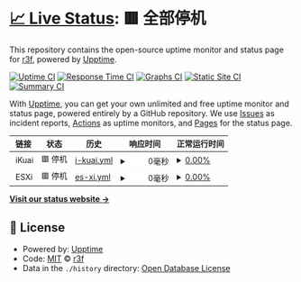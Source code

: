 # [📈 Live Status](https://uptime.r3f.cn): <!--live status--> **🟥 全部停机**

This repository contains the open-source uptime monitor and status page for [r3f](https://uptime.r3f.cn), powered by [Upptime](https://github.com/upptime/upptime).

[![Uptime CI](https://github.com/r3f/upptime/workflows/Uptime%20CI/badge.svg)](https://github.com/r3f/upptime/actions?query=workflow%3A%22Uptime+CI%22)
[![Response Time CI](https://github.com/r3f/upptime/workflows/Response%20Time%20CI/badge.svg)](https://github.com/r3f/upptime/actions?query=workflow%3A%22Response+Time+CI%22)
[![Graphs CI](https://github.com/r3f/upptime/workflows/Graphs%20CI/badge.svg)](https://github.com/r3f/upptime/actions?query=workflow%3A%22Graphs+CI%22)
[![Static Site CI](https://github.com/r3f/upptime/workflows/Static%20Site%20CI/badge.svg)](https://github.com/r3f/upptime/actions?query=workflow%3A%22Static+Site+CI%22)
[![Summary CI](https://github.com/r3f/upptime/workflows/Summary%20CI/badge.svg)](https://github.com/r3f/upptime/actions?query=workflow%3A%22Summary+CI%22)

With [Upptime](https://upptime.js.org), you can get your own unlimited and free uptime monitor and status page, powered entirely by a GitHub repository. We use [Issues](https://github.com/r3f/upptime/issues) as incident reports, [Actions](https://github.com/r3f/upptime/actions) as uptime monitors, and [Pages](https://uptime.r3f.cn) for the status page.

<!--start: status pages-->
<!-- This summary is generated by Upptime (https://github.com/upptime/upptime) -->
<!-- Do not edit this manually, your changes will be overwritten -->
<!-- prettier-ignore -->
| 链接 | 状态 | 历史 | 响应时间 | 正常运行时间 |
| --- | ------ | ------- | ------------- | ------ |
| <img alt="" src="https://icons.duckduckgo.com/ip3/null.ico" height="13"> iKuai | 🟥 停机 | [i-kuai.yml](https://github.com/r3f/upptime/commits/HEAD/history/i-kuai.yml) | <details><summary><img alt="响应时间图像" src="./graphs/i-kuai/response-time-week.png" height="20"> 0毫秒</summary><br><a href="https://uptime.r3f.cn/history/i-kuai"><img alt="响应时间 589" src="https://img.shields.io/endpoint?url=https%3A%2F%2Fraw.githubusercontent.com%2Fr3f%2Fupptime%2FHEAD%2Fapi%2Fi-kuai%2Fresponse-time.json"></a><br><a href="https://uptime.r3f.cn/history/i-kuai"><img alt="24 小时响应时间 0" src="https://img.shields.io/endpoint?url=https%3A%2F%2Fraw.githubusercontent.com%2Fr3f%2Fupptime%2FHEAD%2Fapi%2Fi-kuai%2Fresponse-time-day.json"></a><br><a href="https://uptime.r3f.cn/history/i-kuai"><img alt="7 天正常运行时间 0" src="https://img.shields.io/endpoint?url=https%3A%2F%2Fraw.githubusercontent.com%2Fr3f%2Fupptime%2FHEAD%2Fapi%2Fi-kuai%2Fresponse-time-week.json"></a><br><a href="https://uptime.r3f.cn/history/i-kuai"><img alt="30天的正常运行时间 0" src="https://img.shields.io/endpoint?url=https%3A%2F%2Fraw.githubusercontent.com%2Fr3f%2Fupptime%2FHEAD%2Fapi%2Fi-kuai%2Fresponse-time-month.json"></a><br><a href="https://uptime.r3f.cn/history/i-kuai"><img alt="1年的正常运行时间 432" src="https://img.shields.io/endpoint?url=https%3A%2F%2Fraw.githubusercontent.com%2Fr3f%2Fupptime%2FHEAD%2Fapi%2Fi-kuai%2Fresponse-time-year.json"></a></details> | <details><summary><a href="https://uptime.r3f.cn/history/i-kuai">0.00%</a></summary><a href="https://uptime.r3f.cn/history/i-kuai"><img alt="正常运行时间 62.86%" src="https://img.shields.io/endpoint?url=https%3A%2F%2Fraw.githubusercontent.com%2Fr3f%2Fupptime%2FHEAD%2Fapi%2Fi-kuai%2Fuptime.json"></a><br><a href="https://uptime.r3f.cn/history/i-kuai"><img alt="24 小时正常运行时间 0.00%" src="https://img.shields.io/endpoint?url=https%3A%2F%2Fraw.githubusercontent.com%2Fr3f%2Fupptime%2FHEAD%2Fapi%2Fi-kuai%2Fuptime-day.json"></a><br><a href="https://uptime.r3f.cn/history/i-kuai"><img alt="7 天正常运行时间 0.00%" src="https://img.shields.io/endpoint?url=https%3A%2F%2Fraw.githubusercontent.com%2Fr3f%2Fupptime%2FHEAD%2Fapi%2Fi-kuai%2Fuptime-week.json"></a><br><a href="https://uptime.r3f.cn/history/i-kuai"><img alt="30天的正常运行时间 0.00%" src="https://img.shields.io/endpoint?url=https%3A%2F%2Fraw.githubusercontent.com%2Fr3f%2Fupptime%2FHEAD%2Fapi%2Fi-kuai%2Fuptime-month.json"></a><br><a href="https://uptime.r3f.cn/history/i-kuai"><img alt="1年的正常运行时间 4.75%" src="https://img.shields.io/endpoint?url=https%3A%2F%2Fraw.githubusercontent.com%2Fr3f%2Fupptime%2FHEAD%2Fapi%2Fi-kuai%2Fuptime-year.json"></a></details>
| <img alt="" src="https://icons.duckduckgo.com/ip3/null.ico" height="13"> ESXi | 🟥 停机 | [es-xi.yml](https://github.com/r3f/upptime/commits/HEAD/history/es-xi.yml) | <details><summary><img alt="响应时间图像" src="./graphs/es-xi/response-time-week.png" height="20"> 0毫秒</summary><br><a href="https://uptime.r3f.cn/history/es-xi"><img alt="响应时间 219" src="https://img.shields.io/endpoint?url=https%3A%2F%2Fraw.githubusercontent.com%2Fr3f%2Fupptime%2FHEAD%2Fapi%2Fes-xi%2Fresponse-time.json"></a><br><a href="https://uptime.r3f.cn/history/es-xi"><img alt="24 小时响应时间 0" src="https://img.shields.io/endpoint?url=https%3A%2F%2Fraw.githubusercontent.com%2Fr3f%2Fupptime%2FHEAD%2Fapi%2Fes-xi%2Fresponse-time-day.json"></a><br><a href="https://uptime.r3f.cn/history/es-xi"><img alt="7 天正常运行时间 0" src="https://img.shields.io/endpoint?url=https%3A%2F%2Fraw.githubusercontent.com%2Fr3f%2Fupptime%2FHEAD%2Fapi%2Fes-xi%2Fresponse-time-week.json"></a><br><a href="https://uptime.r3f.cn/history/es-xi"><img alt="30天的正常运行时间 0" src="https://img.shields.io/endpoint?url=https%3A%2F%2Fraw.githubusercontent.com%2Fr3f%2Fupptime%2FHEAD%2Fapi%2Fes-xi%2Fresponse-time-month.json"></a><br><a href="https://uptime.r3f.cn/history/es-xi"><img alt="1年的正常运行时间 219" src="https://img.shields.io/endpoint?url=https%3A%2F%2Fraw.githubusercontent.com%2Fr3f%2Fupptime%2FHEAD%2Fapi%2Fes-xi%2Fresponse-time-year.json"></a></details> | <details><summary><a href="https://uptime.r3f.cn/history/es-xi">0.00%</a></summary><a href="https://uptime.r3f.cn/history/es-xi"><img alt="正常运行时间 22.33%" src="https://img.shields.io/endpoint?url=https%3A%2F%2Fraw.githubusercontent.com%2Fr3f%2Fupptime%2FHEAD%2Fapi%2Fes-xi%2Fuptime.json"></a><br><a href="https://uptime.r3f.cn/history/es-xi"><img alt="24 小时正常运行时间 0.00%" src="https://img.shields.io/endpoint?url=https%3A%2F%2Fraw.githubusercontent.com%2Fr3f%2Fupptime%2FHEAD%2Fapi%2Fes-xi%2Fuptime-day.json"></a><br><a href="https://uptime.r3f.cn/history/es-xi"><img alt="7 天正常运行时间 0.00%" src="https://img.shields.io/endpoint?url=https%3A%2F%2Fraw.githubusercontent.com%2Fr3f%2Fupptime%2FHEAD%2Fapi%2Fes-xi%2Fuptime-week.json"></a><br><a href="https://uptime.r3f.cn/history/es-xi"><img alt="30天的正常运行时间 0.00%" src="https://img.shields.io/endpoint?url=https%3A%2F%2Fraw.githubusercontent.com%2Fr3f%2Fupptime%2FHEAD%2Fapi%2Fes-xi%2Fuptime-month.json"></a><br><a href="https://uptime.r3f.cn/history/es-xi"><img alt="1年的正常运行时间 0.00%" src="https://img.shields.io/endpoint?url=https%3A%2F%2Fraw.githubusercontent.com%2Fr3f%2Fupptime%2FHEAD%2Fapi%2Fes-xi%2Fuptime-year.json"></a></details>

<!--end: status pages-->

[**Visit our status website →**](https://uptime.r3f.cn)

## 📄 License

- Powered by: [Upptime](https://github.com/upptime/upptime)
- Code: [MIT](./LICENSE) © [r3f](https://uptime.r3f.cn)
- Data in the `./history` directory: [Open Database License](https://opendatacommons.org/licenses/odbl/1-0/)

